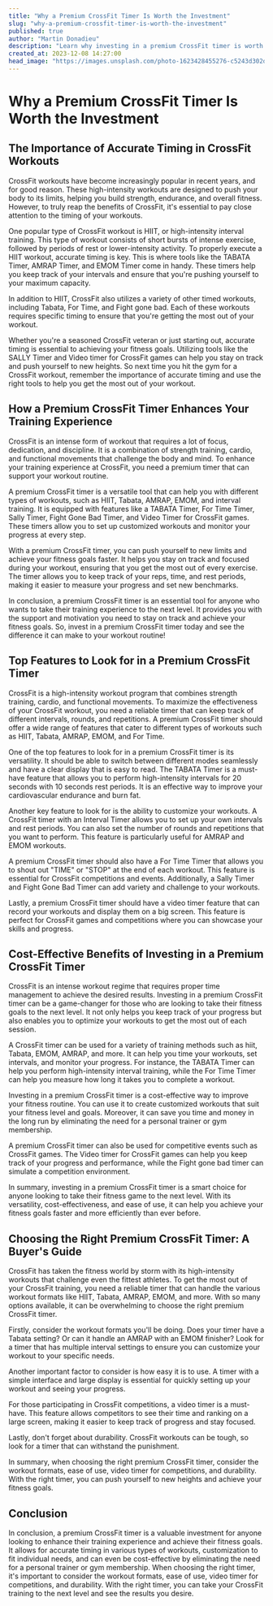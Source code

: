 ```yaml
---
title: "Why a Premium CrossFit Timer Is Worth the Investment"
slug: "why-a-premium-crossfit-timer-is-worth-the-investment"
published: true
author: "Martin Donadieu"
description: "Learn why investing in a premium CrossFit timer is worth it, and discover the top features to look for in a buyer's guide. Enhance your training experience today!"
created_at: 2023-12-08 14:27:00
head_image: "https://images.unsplash.com/photo-1623428455276-c5243d302dbe?ixlib=rb-4.0.3&q=80&fm=jpg&crop=entropy&cs=tinysrgb&w=1200"
---
```


# Why a Premium CrossFit Timer Is Worth the Investment

## **The Importance of Accurate Timing in CrossFit Workouts**

CrossFit workouts have become increasingly popular in recent years, and for good reason. These high-intensity workouts are designed to push your body to its limits, helping you build strength, endurance, and overall fitness. However, to truly reap the benefits of CrossFit, it's essential to pay close attention to the timing of your workouts.

One popular type of CrossFit workout is HIIT, or high-intensity interval training. This type of workout consists of short bursts of intense exercise, followed by periods of rest or lower-intensity activity. To properly execute a HIIT workout, accurate timing is key. This is where tools like the TABATA Timer, AMRAP Timer, and EMOM Timer come in handy. These timers help you keep track of your intervals and ensure that you're pushing yourself to your maximum capacity.

In addition to HIIT, CrossFit also utilizes a variety of other timed workouts, including Tabata, For Time, and Fight gone bad. Each of these workouts requires specific timing to ensure that you're getting the most out of your workout.

Whether you're a seasoned CrossFit veteran or just starting out, accurate timing is essential to achieving your fitness goals. Utilizing tools like the SALLY Timer and Video timer for CrossFit games can help you stay on track and push yourself to new heights. So next time you hit the gym for a CrossFit workout, remember the importance of accurate timing and use the right tools to help you get the most out of your workout.

## **How a Premium CrossFit Timer Enhances Your Training Experience**

CrossFit is an intense form of workout that requires a lot of focus, dedication, and discipline. It is a combination of strength training, cardio, and functional movements that challenge the body and mind. To enhance your training experience at CrossFit, you need a premium timer that can support your workout routine.

A premium CrossFit timer is a versatile tool that can help you with different types of workouts, such as HIIT, Tabata, AMRAP, EMOM, and interval training. It is equipped with features like a TABATA Timer, For Time Timer, Sally Timer, Fight Gone Bad Timer, and Video Timer for CrossFit games. These timers allow you to set up customized workouts and monitor your progress at every step.

With a premium CrossFit timer, you can push yourself to new limits and achieve your fitness goals faster. It helps you stay on track and focused during your workout, ensuring that you get the most out of every exercise. The timer allows you to keep track of your reps, time, and rest periods, making it easier to measure your progress and set new benchmarks.

In conclusion, a premium CrossFit timer is an essential tool for anyone who wants to take their training experience to the next level. It provides you with the support and motivation you need to stay on track and achieve your fitness goals. So, invest in a premium CrossFit timer today and see the difference it can make to your workout routine!

## **Top Features to Look for in a Premium CrossFit Timer**

CrossFit is a high-intensity workout program that combines strength training, cardio, and functional movements. To maximize the effectiveness of your CrossFit workout, you need a reliable timer that can keep track of different intervals, rounds, and repetitions. A premium CrossFit timer should offer a wide range of features that cater to different types of workouts such as HIIT, Tabata, AMRAP, EMOM, and For Time.

One of the top features to look for in a premium CrossFit timer is its versatility. It should be able to switch between different modes seamlessly and have a clear display that is easy to read. The TABATA Timer is a must-have feature that allows you to perform high-intensity intervals for 20 seconds with 10 seconds rest periods. It is an effective way to improve your cardiovascular endurance and burn fat.

Another key feature to look for is the ability to customize your workouts. A CrossFit timer with an Interval Timer allows you to set up your own intervals and rest periods. You can also set the number of rounds and repetitions that you want to perform. This feature is particularly useful for AMRAP and EMOM workouts.

A premium CrossFit timer should also have a For Time Timer that allows you to shout out "TIME" or "STOP" at the end of each workout. This feature is essential for CrossFit competitions and events. Additionally, a Sally Timer and Fight Gone Bad Timer can add variety and challenge to your workouts.

Lastly, a premium CrossFit timer should have a video timer feature that can record your workouts and display them on a big screen. This feature is perfect for CrossFit games and competitions where you can showcase your skills and progress.

## **Cost-Effective Benefits of Investing in a Premium CrossFit Timer**

CrossFit is an intense workout regime that requires proper time management to achieve the desired results. Investing in a premium CrossFit timer can be a game-changer for those who are looking to take their fitness goals to the next level. It not only helps you keep track of your progress but also enables you to optimize your workouts to get the most out of each session.

A CrossFit timer can be used for a variety of training methods such as hiit, Tabata, EMOM, AMRAP, and more. It can help you time your workouts, set intervals, and monitor your progress. For instance, the TABATA Timer can help you perform high-intensity interval training, while the For Time Timer can help you measure how long it takes you to complete a workout.

Investing in a premium CrossFit timer is a cost-effective way to improve your fitness routine. You can use it to create customized workouts that suit your fitness level and goals. Moreover, it can save you time and money in the long run by eliminating the need for a personal trainer or gym membership.

A premium CrossFit timer can also be used for competitive events such as CrossFit games. The Video timer for CrossFit games can help you keep track of your progress and performance, while the Fight gone bad timer can simulate a competition environment.

In summary, investing in a premium CrossFit timer is a smart choice for anyone looking to take their fitness game to the next level. With its versatility, cost-effectiveness, and ease of use, it can help you achieve your fitness goals faster and more efficiently than ever before.

## **Choosing the Right Premium CrossFit Timer: A Buyer's Guide**

CrossFit has taken the fitness world by storm with its high-intensity workouts that challenge even the fittest athletes. To get the most out of your CrossFit training, you need a reliable timer that can handle the various workout formats like HIIT, Tabata, AMRAP, EMOM, and more. With so many options available, it can be overwhelming to choose the right premium CrossFit timer. 

Firstly, consider the workout formats you'll be doing. Does your timer have a Tabata setting? Or can it handle an AMRAP with an EMOM finisher? Look for a timer that has multiple interval settings to ensure you can customize your workout to your specific needs. 

Another important factor to consider is how easy it is to use. A timer with a simple interface and large display is essential for quickly setting up your workout and seeing your progress. 

For those participating in CrossFit competitions, a video timer is a must-have. This feature allows competitors to see their time and ranking on a large screen, making it easier to keep track of progress and stay focused. 

Lastly, don't forget about durability. CrossFit workouts can be tough, so look for a timer that can withstand the punishment. 

In summary, when choosing the right premium CrossFit timer, consider the workout formats, ease of use, video timer for competitions, and durability. With the right timer, you can push yourself to new heights and achieve your fitness goals.

## **Conclusion**

In conclusion, a premium CrossFit timer is a valuable investment for anyone looking to enhance their training experience and achieve their fitness goals. It allows for accurate timing in various types of workouts, customization to fit individual needs, and can even be cost-effective by eliminating the need for a personal trainer or gym membership. When choosing the right timer, it's important to consider the workout formats, ease of use, video timer for competitions, and durability. With the right timer, you can take your CrossFit training to the next level and see the results you desire.